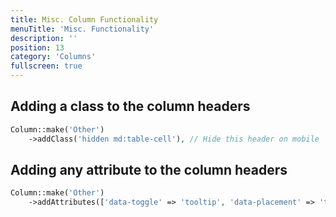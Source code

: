 ```yaml
---
title: Misc. Column Functionality
menuTitle: 'Misc. Functionality'
description: ''
position: 13
category: 'Columns'
fullscreen: true
---
```


## Adding a class to the column headers

```php
Column::make('Other')
    ->addClass('hidden md:table-cell'), // Hide this header on mobile
```

## Adding any attribute to the column headers

```php
Column::make('Other')
    ->addAttributes(['data-toggle' => 'tooltip', 'data-placement' => 'top', 'title' => 'Tooltip on top']),
```
